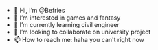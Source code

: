 - 👋 Hi, I’m @Befries
- 👀 I’m interested in games and fantasy
- 🌱 I’m currently learning civil engineer
- 💞️ I’m looking to collaborate on university project
- 📫 How to reach me: haha you can't right now

<!---
Befries/Befries is a ✨ special ✨ repository because its `README.md` (this file) appears on your GitHub profile.
You can click the Preview link to take a look at your changes.
--->
